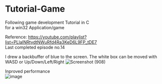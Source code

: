 # Tutorial-Game
Following game development Tutorial in C\
for a win32 Application/game

Reference:
https://youtube.com/playlist?list=PLlaINRtydtNWuRfd4Ra3KeD6L9FP_tDE7 \
Last completed episode no.14

I drew a backbuffer of blue to the screen. The white box can be moved with WASD or Up/Down/Left/Right
![Screenshot (908)](https://github.com/GlennVodra/Tutorial-Game/assets/37476686/66949207-5a8f-4cbf-bb21-cd7060e0dc33)

Inproved performance\
![image](https://github.com/GlennVodra/Tutorial-Game/assets/37476686/e60f34a5-e91b-47f6-b0f1-d28192d4351f)
